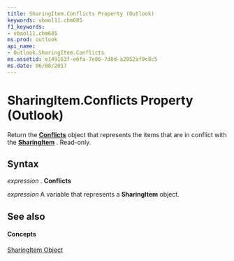 ```yaml
---
title: SharingItem.Conflicts Property (Outlook)
keywords: vbaol11.chm685
f1_keywords:
- vbaol11.chm685
ms.prod: outlook
api_name:
- Outlook.SharingItem.Conflicts
ms.assetid: e149163f-e6fa-7e86-7d8d-a2952af9c8c5
ms.date: 06/08/2017
---
```



# SharingItem.Conflicts Property (Outlook)

Return the **[Conflicts](conflicts-object-outlook.md)** object that represents the items that are in conflict with the **[SharingItem](sharingitem-object-outlook.md)** . Read-only.


## Syntax

 _expression_ . **Conflicts**

 _expression_ A variable that represents a **SharingItem** object.


## See also


#### Concepts


[SharingItem Object](sharingitem-object-outlook.md)

